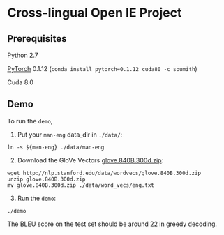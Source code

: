 # Cross-lingual Open IE Project

## Prerequisites
Python 2.7

[PyTorch](http://pytorch.org/) 0.1.12 (`conda install pytorch=0.1.12 cuda80 -c soumith`)

Cuda 8.0

## Demo
To run the `demo`,

1. Put your `man-eng` data_dir in `./data/`:
```
ln -s ${man-eng} ./data/man-eng
```

2. Download the GloVe Vectors [glove.840B.300d.zip](http://nlp.stanford.edu/data/wordvecs/glove.840B.300d.zip):
```
wget http://nlp.stanford.edu/data/wordvecs/glove.840B.300d.zip
unzip glove.840B.300d.zip
mv glove.840B.300d.zip ./data/word_vecs/eng.txt
```

3. Run the `demo`:
```
./demo
```
The BLEU score on the test set should be around 22 in greedy decoding.
